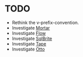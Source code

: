 TODO
===================
* Rethink the v-prefix-convention.
* Investigate [Mortar](https://github.com/square/mortar)
* Investigate [Flow](https://github.com/square/flow)
* Investigate [SqlBrite](https://github.com/square/sqlbrite)
* Investigate [Tape](http://square.github.io/tape/)
* Investigate [Otto](http://square.github.io/otto/)